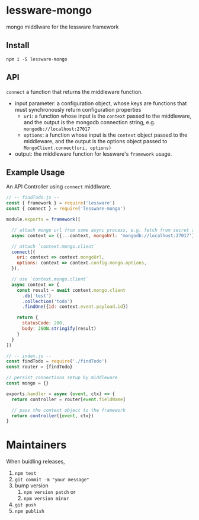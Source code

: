 # lessware-mongo
mongo middlware for the lessware framework

## Install
`npm i -S lessware-mongo`

## API
`connect` a function that returns the middleware function.
- input parameter: a configuration object, whose keys are functions that must synchronously return configuration properties
  - `uri`: a function whose input is the `context` passed to the middleware, and the output is the mongodb connection string, e.g. `mongodb://localhost:27017`
  - `options`: a function whose input is the `context` object passed to the middleware, and the output is the options object passed to `MongoClient.connect(uri, options)`
- output: the middleware function for lessware's `framework` usage.

## Example Usage
An API Controller using `connect` middlware.

```javascript
// -- findTodo.js --
const { framework } = require('lessware')
const { connect } = require('lessware-mongo')

module.exports = framework([

  // attach mongo url from some async process, e.g. fetch from secret store
  async context => ({...context, mongoUrl: 'mongodb://localhost:27017'}),

  // attach `context.mongo.client`
  connect({
    uri: context => context.mongoUrl,
    options: context => context.config.mongo.options,
  }),

  // use `context.mongo.client`
  async context => {
    const result = await context.mongo.client
      .db('test')
      .collection('todo')
      .findOne({id: context.event.payload.id})

    return {
      statusCode: 200,
      body: JSON.stringify(result)
    }
  }
])

// -- index.js --
const findTodo = require('./findTodo')
const router = {findTodo}

// persist connections setup by middleware
const mongo = {}

exports.handler = async (event, ctx) => {
  return controller = router[event.fieldName]

  // pass the context object to the framework
  return controller({event, ctx})
}
```

# Maintainers

When buidling releases,
1. `npm test`
2. `git commit -m "your message"`
3. bump version 
   1. `npm version patch` or
   2. `npm version minor`
4. `git push`
5. `npm publish`
